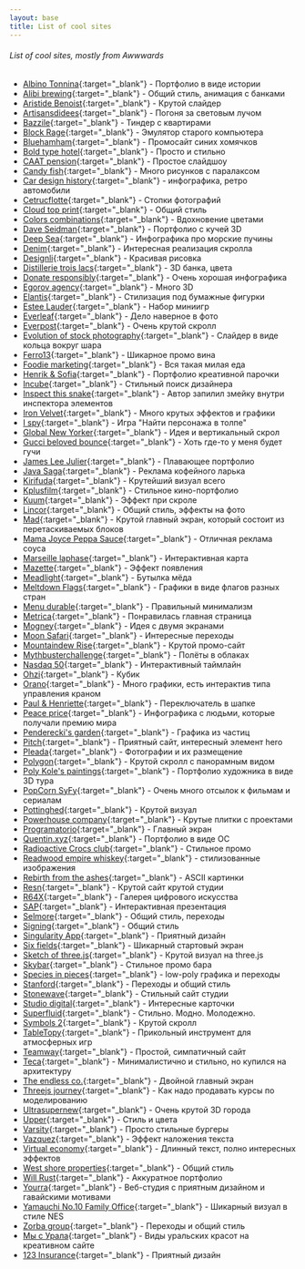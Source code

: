 ```yaml
---
layout: base
title: List of cool sites
---
```


###### List of cool sites, mostly from Awwwards

- [Albino Tonnina](https://albinotonnina.com/){:target="_blank"} - Портфолио в виде истории
- [Alibi brewing](https://alibibrewing.co.nz/){:target="_blank"} - Общий стиль, анимация с банками
- [Aristide Benoist](https://www.aristidebenoist.com/){:target="_blank"} - Крутой слайдер
- [Artisansdidees](https://www.artisansdidees.com/en){:target="_blank"} - Погоня за световым лучом
- [Bazzile](https://bazzile.ch/users){:target="_blank"} - Тиндер с квартирами
- [Block Rage](https://blockrage.pgs-soft.com/){:target="_blank"} - Эмулятор старого компьютера
- [Bluehamham](https://bluehamham.com/){:target="_blank"} - Промосайт синих хомячков
- [Bold type hotel](https://theboldtypehotel.com/){:target="_blank"} - Просто и стильно
- [CAAT pension](https://www.caatpension.ca/year-in-review-2020/en/){:target="_blank"} - Простое слайдшоу
- [Candy fish](https://candy.fish/){:target="_blank"} - Много рисунков с паралаксом
- [Car design history](https://www.cardesignhistory.com/){:target="_blank"} - инфографика, ретро автомобили
- [Cetrucflotte](https://cetrucflotte.com/){:target="_blank"} - Стопки фотографий
- [Cloud top print](https://www.cloudtoprint.co.uk/){:target="_blank"} - Общий стиль
- [Colors combinations](https://colors.combinations.obys.agency/){:target="_blank"} - Вдохновение цветами
- [Dave Seidman](https://daveseidman.com/){:target="_blank"} - Портфолио с кучей 3D
- [Deep Sea](https://neal.fun/deep-sea/){:target="_blank"} - Инфографика про морские пучины
- [Denim](https://www.lyst.com/denim-report){:target="_blank"} - Интересная реализация скролла
- [Designli](https://designli.co/){:target="_blank"} - Красивая рисовка
- [Distillerie trois lacs](https://distillerietroislacs.ca/){:target="_blank"} - 3D банка, цвета
- [Donate responsibly](https://donateresponsibly.org/){:target="_blank"} - Очень хорошая инфографика
- [Egorov agency](https://ar.egorovagency.com/){:target="_blank"} - Много 3D
- [Elantis](https://pret-travaux-amenagement.elantis.be/fr){:target="_blank"} - Стилизация под бумажные фигурки
- [Estee Lauder](https://www.esteelauderanrcade.com/en-us/hub/){:target="_blank"} - Набор миниигр
- [Everleaf](https://www.everleafdrinks.com/){:target="_blank"} - Дело наверное в фото
- [Everpost](https://www.start.everpost.com/){:target="_blank"} - Очень крутой скролл
- [Evolution of stock photography](https://evolution.depositphotos.com/){:target="_blank"} - Слайдер в виде кольца вокруг шара
- [Ferro13](https://ferro13.it/it){:target="_blank"} - Шикарное промо вина
- [Foodie marketing](https://www.foodie-marketing.com.au/){:target="_blank"} - Вся такая милая еда
- [Henrik & Sofia](https://henrikandsofia.com/){:target="_blank"} - Портфолио креативной парочки
- [Incube](https://designer.incube.agency/){:target="_blank"} - Стильный поиск дизайнера
- [Inspect this snake](https://matthewrayfield.com/goodies/inspect-this-snake/){:target="_blank"} - Автор запилил змейку внутри инспектора элементов
- [Iron Velvet](https://ironvelvet.studio/){:target="_blank"} - Много крутых эффектов и графики
- [I spy](https://ispy.heihei.resn.co/){:target="_blank"} - Игра "Найти персонажа в толпе" 
- [Global New Yorker](https://globalnewyorker.com/){:target="_blank"} - Идея и вертикальный скрол
- [Gucci beloved bounce](https://guccibelovedbounce.gucci.com/){:target="_blank"} - Хоть где-то у меня будет гучи
- [James Lee Julier](https://www.jamesleejulier.com/){:target="_blank"} - Плавающее портфолио 
- [Java Saga](https://javasagacoffee.com/){:target="_blank"} - Реклама кофейного ларька
- [Kirifuda](https://kirifuda.co.jp/){:target="_blank"} - Крутейший визуал всего
- [Kplusfilm](https://kplusfilm.com/){:target="_blank"} - Стильное кино-портфолио
- [Kuum](https://www.kuum.jp/){:target="_blank"} - Эффект при скроле 
- [Lincor](https://lincorwatches.com/en/){:target="_blank"} - Общий стиль, эффекты на фото
- [Mad](https://mad.ac/){:target="_blank"} - Крутой главный экран, который состоит из перетаскиваемых блоков
- [Mama Joyce Peppa Sauce](https://www.peppasauce.love/){:target="_blank"} - Отличная реклама соуса
- [Marseille laphase](https://marseille.laphase5.com/en){:target="_blank"} - Интерактивная карта
- [Mazette](https://www.mazette.co/){:target="_blank"} - Эффект появления
- [Meadlight](https://meadlight.com/en){:target="_blank"} - Бутылка мёда
- [Meltdown Flags](https://www.meltdownflags.org/){:target="_blank"} - Графики в виде флагов разных стран
- [Menu durable](https://menudurable.ca/en/){:target="_blank"} - Правильный минимализм
- [Metrica](https://www.metrica.us/){:target="_blank"} - Понравилась главная страница
- [Mogney](https://mogney.com/){:target="_blank"} - Идея с двумя экранами
- [Moon Safari](https://www.moonsafari.archi/projets/){:target="_blank"} - Интересные переходы
- [Mountaindew Rise](https://www.mountaindewrise.com/){:target="_blank"} - Крутой промо-сайт
- [Mythbusterchallenge](https://www.mythbusterchallenge.com/){:target="_blank"} - Полёты в облаках
- [Nasdaq 50](https://www.nasdaq50.com/stories/){:target="_blank"} - Интерактивный таймлайн
- [Ohzi](https://ohzi.io/){:target="_blank"} - Кубик
- [Orano](https://www.orano.group/experience/innovation/en/menu){:target="_blank"} - Много графики, есть интерактив типа управления краном
- [Paul & Henriette](https://paulethenriette.com/){:target="_blank"} - Переключатель в шапке
- [Peace price](https://peaceprizelaureates.nobelpeacecenter.org/en){:target="_blank"} - Инфографика с людьми, которые получали премию мира
- [Penderecki's garden](https://pendereckisgarden.pl/en){:target="_blank"} - Графика из частиц
- [Pitch](https://pitch.com/){:target="_blank"} - Приятный сайт, интересный элемент hero
- [Pleada](https://pleada.shop/zhnavasilevskom){:target="_blank"} - Фотографии и их размещение
- [Polygon](https://polygondesign.com.au/){:target="_blank"} - Крутой скролл с панорамным видом
- [Poly Kole's paintings](https://pollykole.com/){:target="_blank"} - Портфолио художника в виде 3D тура
- [PopCorn SyFy](https://popcorn-syfy.com/){:target="_blank"} - Очень много отсылок к фильмам и сериалам
- [Pottinghed](https://pottingshed.com/){:target="_blank"} - Крутой визуал
- [Powerhouse company](https://www.powerhouse-company.com/){:target="_blank"} - Крутые плитки с проектами
- [Programatorio](https://programatorio.com/en){:target="_blank"} - Главный экран
- [Quentin.xyz](https://www.quentin.xyz/){:target="_blank"} - Портфолио в виде ОС
- [Radioactive Crocs club](https://radioactivecrocsclub.com/){:target="_blank"} - Стильное промо
- [Readwood empire whiskey](https://earthmonth.redwoodempirewhiskey.com/){:target="_blank"} - стилизованные изображения
- [Rebirth from the ashes](https://rebirthfromtheashes.com/){:target="_blank"} - ASCII картинки
- [Resn](https://www.resn.co.nz/){:target="_blank"} - Крутой сайт крутой студии
- [R64X](https://r64x.com/){:target="_blank"} - Галерея цифрового искусства
- [SAP](https://www.sap.com/dmc/exp/2020-07-design-to-operate){:target="_blank"} - Интерактивная презентация
- [Selmore](https://selmore.com/en/){:target="_blank"} - Общий стиль, переходы
- [Signing](https://signing.co.jp/){:target="_blank"} - Общий стиль
- [Singularity App](https://singularity-app.com/ru/#promo-screen){:target="_blank"} - Приятный дизайн
- [Six fields](https://www.sixfields.com/){:target="_blank"} - Шикарный стартовый экран
- [Sketch of three.js](https://ykob.github.io/sketch-threejs/){:target="_blank"} - Крутой визуал на three.js
- [Skybar](https://skybar.ebc.redhat.com/){:target="_blank"} - Стильное промо бара
- [Species in pieces](http://species-in-pieces.com/#){:target="_blank"} - low-poly графика и переходы
- [Stanford](https://stanford.kiev.ua/){:target="_blank"} - Переходы и общий стиль
- [Stonewave](https://www.stonewave.net/){:target="_blank"} - Стильный сайт студии
- [Studio digital](https://www.studiodigital.at/){:target="_blank"} - Интересные карточки
- [Superfluid](https://getsuperfluid.com/){:target="_blank"} - Стильно. Модно. Молодежно.
- [Symbols 2](https://symbols.designessentials.co/){:target="_blank"} - Крутой скролл
- [TableTopy](https://tabletopy.com/){:target="_blank"} - Прикольный инструмент для атмосферных игр
- [Teamway](https://teamway.io/){:target="_blank"} - Простой, симпатичный сайт
- [Teca](https://teca.ee/){:target="_blank"} - Минималистично и стильно, но купился на архитектуру
- [The endless co.](https://theendless.co/){:target="_blank"} - Двойной главный экран
- [Threejs journey](https://threejs-journey.xyz/){:target="_blank"} - Как надо продавать курсы по моделированию
- [Ultrasupernew](https://ultrasupernew.com/){:target="_blank"} - Очень крутой 3D города
- [Upper](https://uppertodo.com/){:target="_blank"} - Стиль и цвета 
- [Varsity](https://www.varsity.com.au/){:target="_blank"} - Просто стильные бургеры 
- [Vazquez](https://www.vazquez.nl/){:target="_blank"} - Эффект наложения текста
- [Virtual economy](https://atelier.net/virtual-economy/){:target="_blank"} - Длинный текст, полно интересных эффектов
- [West shore properties](https://borelliteam.com/home/){:target="_blank"} - Общий стиль
- [Will Rust](https://www.willrust.co/){:target="_blank"} - Аккуратное портфолио
- [Yourra](https://yourra.fr/){:target="_blank"} - Веб-студия с приятным дизайном и гавайскими мотивами
- [Yamauchi No.10 Family Office](https://y-n10.com/){:target="_blank"} - Шикарный визуал в стиле NES
- [Zorba group](https://zorba-group.com/en/){:target="_blank"} - Переходы и общий стиль
- [Мы с Урала](https://xn-----8kca8cc4agt0f.xn--p1ai/){:target="_blank"} - Виды уральских красот на креативном сайте
- [123 Insurance](https://www.123.ie/){:target="_blank"} - Приятный дизайн

